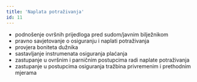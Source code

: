 ```yaml
---
title: 'Naplata potraživanja'
id: 11
---
```


* podnošenje ovršnih prijedloga pred sudom/javnim bilježnikom
* pravno savjetovanje o osiguranju i naplati potraživanja
* provjera boniteta dužnika
* sastavljanje instrumenata osiguranja plaćanja
* zastupanje u ovršnim i parničnim postupcima radi naplate potraživanja
* zastupanje u postupcima osiguranja tražbina privremenim i prethodnim mjerama
